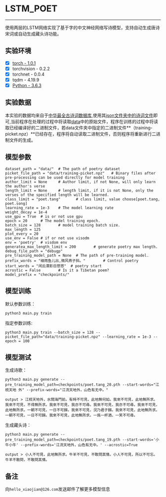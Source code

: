 ﻿# LSTM_POET

------

使用两层的LSTM网络实现了基于字的中文神经网络写诗模型，支持自动生成唐诗宋词或自动生成藏头诗功能。


## 实验环境
- [x] [torch - 1.0.1](https://pytorch.org/)
- [x] torchvision - 0.2.2
- [x] torchnet - 0.0.4
- [x] tqdm - 4.19.9
- [x] [Python - 3.6.3](https://www.python.org/)

## 实验数据
本实验的数据均来自于[中华最全古诗词数据库](https://github.com/chinese-poetry/chinese-poetry),使用其[json文件夹中的诗词文件](https://github.com/chinese-poetry/chinese-poetry/tree/master/json)即可,当前程序在处理的过程中将读取[data](https://github.com/Niutranser-Li/LSTM_POET/tree/master/data)中的原始文件，程序在训练的过程中将读取已经编译好的二进制文件，若data文件夹中指定的二进制文件**（training-picket.npz）**已经存在，程序将自动读取二进制文件，否则程序将重新进行二进制文件的生成。

## 模型参数
```
dataset_path = "data/"  # The path of poetry dataset
picket_file_path = "data/training-picket.npz"   # Binary files after pre-processing can be used directly for model training
author_limit = None     # Author limit, if not None, will only learn the author's verse
length_limit = None     # length limit, if it is not None, only the verses of the specified length will be learned.
class_limit = "poet.tang"       # class limit, value choose[poet.tang, poet.song]
learning_rate = 1e-3    # The model learning rate
weight_decay = 1e-4
use_gpu = True  # is or not use gpu
epoch = 20      # The model training epoch.
batch_size = 128        # model training batch size.
max_length = 125
plot_every = 20
use_env = False # if or not use visodm
env = 'poetry'  # visdom env
generatea_max_length_limit = 200        # generate poetry max length.
debug_file_path = "debugp"
pre_training_model_path = None  # The path of pre-training model.
prefix_words = "细雨鱼儿出,微风燕子斜。"        # Control poetry
start_words = "闲云潭影日悠悠"  # poetry start
acrostic = False        # Is it a Tibetan poem?
model_prefix = "checkpoints/"
```

## 模型训练
默认参数训练：
```
python3 main.py train
```
指定参数训练:
```
python3 main.py train --batch_size = 128 --picket_file_path="data/training-picket.npz" --learning_rate = 1e-3 --epoch = 100
```

## 模型测试
生成诗歌：
```
python3 main.py generate --pre_training_model_path=checkpoints/poet.tang_20.pth --start-words="江梳天地 外" --prefix-words="江流天地外，山色有无中。"

output > 江梳天地外，水闊海門前。有時不可見，此地無何如。我來不可見，此地無所求。我來不可見，不得無所求。我來不可見，我亦不可尋。我來不可見，我亦不可尋。我來不可見，此地無所求。一朝不可見，一日不可歸。我來不可見，況乃君子歸。我來不可見，此地無所求。一朝不可見，一日不可歸。我來不可見，此地無所求。一爲一杯酒，一笑不可尋。
```

生成藏头诗：
```
python3 main.py generate --pre_training_model_path=checkpoints/poet.tang_19.pth --start-words='小牛小牛' --prefix-words='江流天地外，山色有无中。' --acrostic=True

output > 小人不可見，此地無所求。牛羊不可見，不敢問其情。小人不可見，所以不可忘。牛羊不敢問，不敢問其情。
```

## 备注
向`hello_xiaojian@126.com`发送邮件了解更多模型信息

